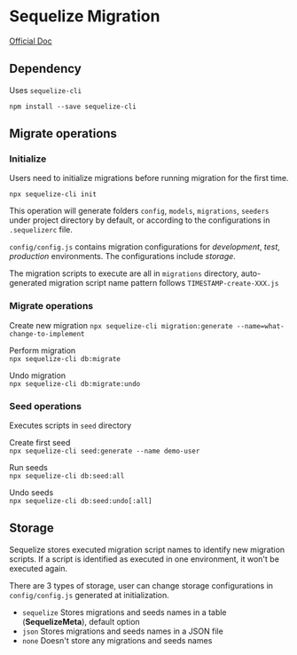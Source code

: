 # Sequelize Migration

[Official Doc](http://docs.sequelizejs.com/manual/migrations.html#installing-cli)

## Dependency
Uses `sequelize-cli`  

`npm install --save sequelize-cli`

## Migrate operations

### Initialize
Users need to initialize migrations before running migration for the first time.

`npx sequelize-cli init`

This operation will generate folders `config`, `models`, `migrations`, `seeders` under project directory by default, or according to the configurations in `.sequelizerc` file.

`config/config.js` contains migration configurations for *development*, *test*, *production* environments. The configurations include *storage*.

The migration scripts to execute are all in `migrations` directory, auto-generated migration script name pattern follows `TIMESTAMP-create-XXX.js`

### Migrate operations
Create new migration
`npx sequelize-cli migration:generate --name=what-change-to-implement`

Perform migration  
`npx sequelize-cli db:migrate`

Undo migration  
`npx sequelize-cli db:migrate:undo`

### Seed operations
Executes scripts in `seed` directory

Create first seed  
`npx sequelize-cli seed:generate --name demo-user`

Run seeds  
`npx sequelize-cli db:seed:all`

Undo seeds  
`npx sequelize-cli db:seed:undo[:all]`

## Storage
Sequelize stores executed migration script names to identify new migration scripts. If a script is identified as executed in one environment, it won't be executed again.

There are 3 types of storage, user can change storage configurations in `config/config.js` generated at initialization.

 - `sequelize` Stores migrations and seeds names in a table (**SequelizeMeta**), default option
 - `json` Stores migrations and seeds names in a JSON file
 - `none` Doesn't store any migrations and seeds names
